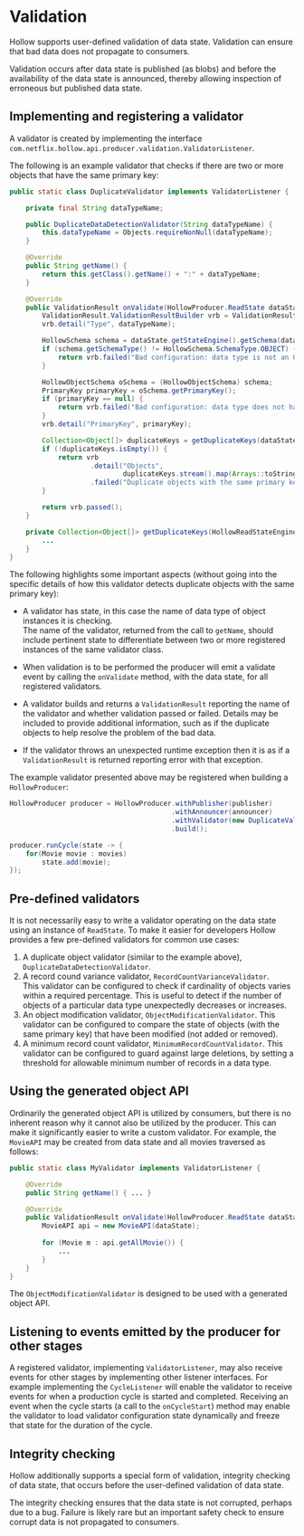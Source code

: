 # Validation

Hollow supports user-defined validation of data state.
Validation can ensure that bad data does not propagate to consumers.

Validation occurs after data state is published (as blobs) and before the availability of 
the data state is announced, thereby allowing inspection of erroneous but published data state.

## Implementing and registering a validator

A validator is created by implementing the interface `com.netflix.hollow.api.producer.validation.ValidatorListener`. 

The following is an example validator that checks if there are two or more objects that 
have the same primary key:


```java
public static class DuplicateValidator implements ValidatorListener {

    private final String dataTypeName;

    public DuplicateDataDetectionValidator(String dataTypeName) {
        this.dataTypeName = Objects.requireNonNull(dataTypeName);
    }

    @Override
    public String getName() {
        return this.getClass().getName() + ":" + dataTypeName;
    }

    @Override
    public ValidationResult onValidate(HollowProducer.ReadState dataState) {
        ValidationResult.ValidationResultBuilder vrb = ValidationResult.from(this);
        vrb.detail("Type", dataTypeName);

        HollowSchema schema = dataState.getStateEngine().getSchema(dataTypeName);
        if (schema.getSchemaType() != HollowSchema.SchemaType.OBJECT) {
            return vrb.failed("Bad configuration: data type is not an Object");
        }

        HollowObjectSchema oSchema = (HollowObjectSchema) schema;
        PrimaryKey primaryKey = oSchema.getPrimaryKey();
        if (primaryKey == null) {
            return vrb.failed("Bad configuration: data type does not have a primary key");
        }
        vrb.detail("PrimaryKey", primaryKey);

        Collection<Object[]> duplicateKeys = getDuplicateKeys(dataState.getStateEngine(), primaryKey);
        if (!duplicateKeys.isEmpty()) {
            return vrb
                    .detail("Objects",
                            duplicateKeys.stream().map(Arrays::toString).collect(Collectors.joining(",")))
                    .failed("Duplicate objects with the same primary key");
        }

        return vrb.passed();
    }

    private Collection<Object[]> getDuplicateKeys(HollowReadStateEngine stateEngine, PrimaryKey primaryKey) {
        ...
    }
}

```
The following highlights some important aspects (without going into the specific details of how 
this validator detects duplicate objects with the same primary key):

- A validator has state, in this case the name of data type of object instances it is checking.  
The name of the validator, returned from the call to `getName`, should include pertinent state to 
differentiate between two or more registered instances of the same validator class.

- When validation is to be performed the producer will emit a validate event by calling 
the `onValidate` method, with the data state, for all registered validators.

- A validator builds and returns a `ValidationResult` reporting the name of the validator and
whether validation passed or failed.
Details may be included to provide additional information, such as if the duplicate objects
to help resolve the problem of the bad data.

- If the validator throws an unexpected runtime exception then it is as if a 
`ValidationResult` is returned reporting error with that exception.

The example validator presented above may be registered when building a `HollowProducer`:

```java
HollowProducer producer = HollowProducer.withPublisher(publisher)
                                        .withAnnouncer(announcer)
                                        .withValidator(new DuplicateValidator("Movie"))
                                        .build();

producer.runCycle(state -> {
    for(Movie movie : movies)
        state.add(movie);
});
```


## Pre-defined validators

It is not necessarily easy to write a validator operating on the data state using an 
instance of `ReadState`.  To make it easier for developers Hollow provides a few
pre-defined validators for common use cases:

1. A duplicate object validator (similar to the example above), `DuplicateDataDetectionValidator`.
2. A record cound variance validator, `RecordCountVarianceValidator`.  
This validator can be configured to check if cardinality of objects varies within a required 
percentage.  This is useful to detect if the number of objects of a particular data type 
unexpectedly decreases or increases.
3. An object modification validator, `ObjectModificationValidator`.
This validator can be configured to compare the state of objects (with the same primary key)
that have been modified (not added or removed).
4. A minimum record count validator, `MinimumRecordCountValidator`.
This validator can be configured to guard against large deletions, by setting a threshold for 
allowable minimum number of records in a data type.


## Using the generated object API

Ordinarily the generated object API is utilized by consumers, but there is no inherent reason
why it cannot also be utilized by the producer.  This can make it significantly easier to write
a custom validator.  For example, the `MovieAPI` may be created from data state and all movies
traversed as follows:

```java
public static class MyValidator implements ValidatorListener {

    @Override
    public String getName() { ... }

    @Override
    public ValidationResult onValidate(HollowProducer.ReadState dataState) {
        MovieAPI api = new MovieAPI(dataState);
        
        for (Movie m : api.getAllMovie()) {
            ...
        }
    }
}

```

The `ObjectModificationValidator` is designed to be used with a generated object API.

## Listening to events emitted by the producer for other stages

A registered validator, implementing `ValidatorListener`, may also receive events for other 
stages by implementing other listener interfaces.  For example implementing the `CycleListener` 
will enable the validator to receive events for when a production cycle is started and completed.
Receiving an event when the cycle starts (a call to the `onCycleStart`) method may enable
the validator to load validator configuration state dynamically and freeze that state for the 
duration of the cycle.


## Integrity checking

Hollow additionally supports a special form of validation, integrity checking of data state, 
that occurs before the user-defined validation of data state.  

The integrity checking ensures that the data state is not corrupted, perhaps due to a bug.
Failure is likely rare but an important safety check to ensure corrupt data is not propagated
to consumers.
